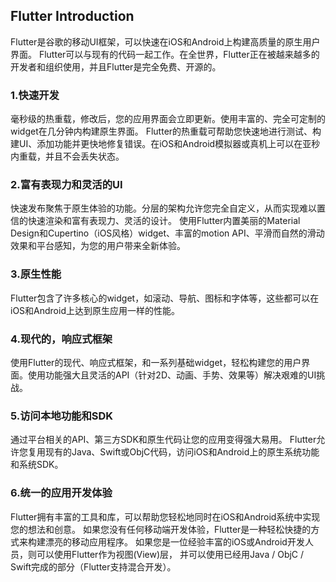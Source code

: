 ## Flutter Introduction

Flutter是谷歌的移动UI框架，可以快速在iOS和Android上构建高质量的原生用户界面。 Flutter可以与现有的代码一起工作。在全世界，Flutter正在被越来越多的开发者和组织使用，并且Flutter是完全免费、开源的。

### 1.快速开发
毫秒级的热重载，修改后，您的应用界面会立即更新。使用丰富的、完全可定制的widget在几分钟内构建原生界面。
Flutter的热重载可帮助您快速地进行测试、构建UI、添加功能并更快地修复错误。在iOS和Android模拟器或真机上可以在亚秒内重载，并且不会丢失状态。

### 2.富有表现力和灵活的UI
快速发布聚焦于原生体验的功能。分层的架构允许您完全自定义，从而实现难以置信的快速渲染和富有表现力、灵活的设计。
使用Flutter内置美丽的Material Design和Cupertino（iOS风格）widget、丰富的motion API、平滑而自然的滑动效果和平台感知，为您的用户带来全新体验。

### 3.原生性能
Flutter包含了许多核心的widget，如滚动、导航、图标和字体等，这些都可以在iOS和Android上达到原生应用一样的性能。

### 4.现代的，响应式框架
使用Flutter的现代、响应式框架，和一系列基础widget，轻松构建您的用户界面。使用功能强大且灵活的API（针对2D、动画、手势、效果等）解决艰难的UI挑战。

### 5.访问本地功能和SDK
通过平台相关的API、第三方SDK和原生代码让您的应用变得强大易用。 Flutter允许您复用现有的Java、Swift或ObjC代码，访问iOS和Android上的原生系统功能和系统SDK。

### 6.统一的应用开发体验
Flutter拥有丰富的工具和库，可以帮助您轻松地同时在iOS和Android系统中实现您的想法和创意。 如果您没有任何移动端开发体验，Flutter是一种轻松快捷的方式来构建漂亮的移动应用程序。 如果您是一位经验丰富的iOS或Android开发人员，则可以使用Flutter作为视图(View)层， 并可以使用已经用Java / ObjC / Swift完成的部分（Flutter支持混合开发）。
